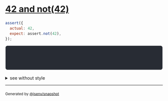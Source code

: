 # [42 and not(42)](../../assert_not.test.js#L5)

```js
assert({
  actual: 42,
  expect: assert.not(42),
});
```

![img](throw.svg)

<details>
  <summary>see without style</summary>

```console
AssertionError: actual and expect are different

actual: 42
expect: assert.not(42)
```

</details>


---

<sub>
  Generated by <a href="https://github.com/jsenv/core/tree/main/packages/independent/snapshot">@jsenv/snapshot</a>
</sub>

